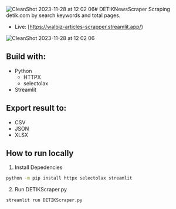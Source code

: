 ![CleanShot 2023-11-28 at 12 02 06](https://github.com/ibnufachrizal/DetikScrapper/assets/26188697/805e4cb1-9312-4c77-b4bd-f09d6288ca49)# DETIKNewsScraper
Scraping detik.com by search keywords and total pages.

- Live: [https://walbiz-articles-scrapper.streamlit.app/)

![CleanShot 2023-11-28 at 12 02 06](https://github.com/ibnufachrizal/DetikScrapper/assets/26188697/07f50852-17a3-4569-aa0d-9e36b3cfb3c1)

## Build with:
- Python
  - HTTPX
  - selectolax
- Streamlit

## Export result to:
- CSV
- JSON
- XLSX

## How to run locally
1. Install Depedencies
```bash
python -m pip install httpx selectolax streamlit
```

2. Run DETIKScraper.py
```bash
streamlit run DETIKScraper.py
```
